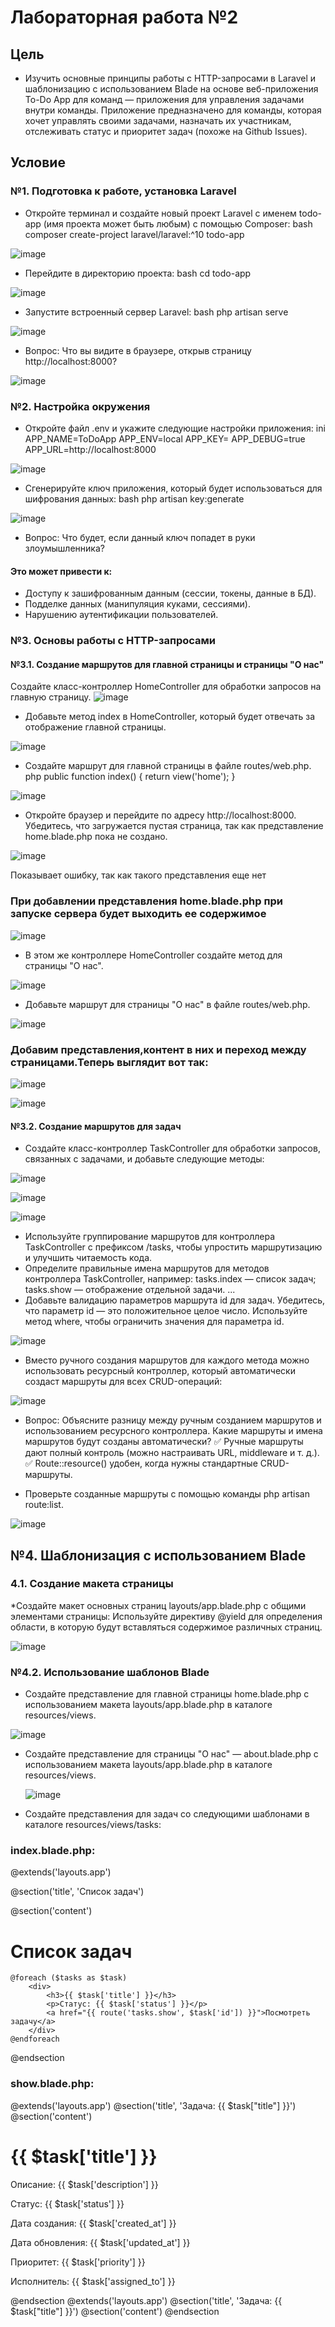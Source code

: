 # Лабораторная работа №2
## Цель
* Изучить основные принципы работы с HTTP-запросами в Laravel и шаблонизацию с использованием Blade на основе веб-приложения To-Do App для команд — приложения для управления задачами внутри команды.
Приложение предназначено для команды, которая хочет управлять своими задачами, назначать их участникам, отслеживать статус и приоритет задач (похоже на Github Issues).
## Условие
### №1. Подготовка к работе, установка Laravel
* Откройте терминал и создайте новый проект Laravel с именем todo-app (имя проекта может быть любым) с помощью Composer: bash composer create-project laravel/laravel:^10 todo-app

![image](https://github.com/user-attachments/assets/07650063-d853-4a75-9915-9a370691f18b)

* Перейдите в директорию проекта: bash cd todo-app

![image](https://github.com/user-attachments/assets/cc424298-7dbd-4871-b282-96b8f3bc2df2)

* Запустите встроенный сервер Laravel: bash php artisan serve

![image](https://github.com/user-attachments/assets/08105535-39a6-4254-9d71-b42d7ba47a63)

* Вопрос: Что вы видите в браузере, открыв страницу http://localhost:8000?

![image](https://github.com/user-attachments/assets/cb9d6f1f-ce6e-4f4a-83de-a5c8fd6fa95a)

### №2. Настройка окружения
* Откройте файл .env и укажите следующие настройки приложения: ini APP_NAME=ToDoApp APP_ENV=local APP_KEY= APP_DEBUG=true APP_URL=http://localhost:8000

![image](https://github.com/user-attachments/assets/a91e6962-0461-4409-8995-118d4f88a384)

* Сгенерируйте ключ приложения, который будет использоваться для шифрования данных: bash php artisan key:generate 

![image](https://github.com/user-attachments/assets/60d0bf5d-016e-4786-8d3d-a161de77e55a)

*  Вопрос: Что будет, если данный ключ попадет в руки злоумышленника?

 #### Это может привести к:
* Доступу к зашифрованным данным (сессии, токены, данные в БД).
* Подделке данных (манипуляция куками, сессиями).
* Нарушению аутентификации пользователей.

### №3. Основы работы с HTTP-запросами
#### №3.1. Создание маршрутов для главной страницы и страницы "О нас"
Создайте класс-контроллер HomeController для обработки запросов на главную страницу.
![image](https://github.com/user-attachments/assets/c8db5cd7-0589-4f96-870a-586e0627a382)

* Добавьте метод index в HomeController, который будет отвечать за отображение главной страницы.

![image](https://github.com/user-attachments/assets/9121a3d2-57e4-4586-8a4f-a5bba033aa44)

* Создайте маршрут для главной страницы в файле routes/web.php. php public function index() { return view('home'); }

![image](https://github.com/user-attachments/assets/64f2a14a-575c-41cb-9af3-5dbf93fa1765)

* Откройте браузер и перейдите по адресу http://localhost:8000. Убедитесь, что загружается пустая страница, так как представление home.blade.php пока не создано.

![image](https://github.com/user-attachments/assets/9e343a8d-236f-4f7d-bbfd-bb4e66c71922)

 Показывает ошибку, так как такого представления еще нет

### При добавлении представления home.blade.php при запуске сервера будет выходить ее содержимое

![image](https://github.com/user-attachments/assets/70c683ec-a8f2-40fb-b953-50eb7d4b80ac)

* В этом же контроллере HomeController создайте метод для страницы "О нас".

![image](https://github.com/user-attachments/assets/8fcbdbf4-ee9e-46c8-96df-2f7b0ef4a7bb)

* Добавьте маршрут для страницы "О нас" в файле routes/web.php.

![image](https://github.com/user-attachments/assets/a9a66786-c2e8-4ae6-9207-914411cb88f2)

### Добавим представления,контент в них и переход между страницами.Теперь выглядит вот так: 

![image](https://github.com/user-attachments/assets/cc753366-33f7-4ed2-956a-469b0bd69bb8)

![image](https://github.com/user-attachments/assets/9fc0bd5f-fd76-4b2b-bb16-30b6c7752348)

#### №3.2. Создание маршрутов для задач

* Создайте класс-контроллер TaskController для обработки запросов, связанных с задачами, и добавьте следующие методы:

![image](https://github.com/user-attachments/assets/cd9a2d63-55ab-4c71-bb64-b12bbb494df4)

![image](https://github.com/user-attachments/assets/986b1d5b-e77b-45ab-a9a1-16165a78f5fd)

![image](https://github.com/user-attachments/assets/eb85dbf0-6dfe-4c2f-9765-81fca0205967)

* Используйте группирование маршрутов для контроллера TaskController с префиксом /tasks, чтобы упростить маршрутизацию и улучшить читаемость кода.
* Определите правильные имена маршрутов для методов контроллера TaskController, например:
tasks.index — список задач;
tasks.show — отображение отдельной задачи.
...
* Добавьте валидацию параметров маршрута id для задач. Убедитесь, что параметр id — это положительное целое число. Используйте метод where, чтобы ограничить значения для параметра id.

![image](https://github.com/user-attachments/assets/d59f484e-d763-4a2a-9c74-c1ca95998fdc)

* Вместо ручного создания маршрутов для каждого метода можно использовать ресурсный контроллер, который автоматически создаст маршруты для всех CRUD-операций:

![image](https://github.com/user-attachments/assets/ba9a78c1-2b50-480a-ad3e-6be3f8d8e9c5)

* Вопрос: Объясните разницу между ручным созданием маршрутов и использованием ресурсного контроллера. Какие маршруты и имена маршрутов будут созданы автоматически?
✅ Ручные маршруты дают полный контроль (можно настраивать URL, middleware и т. д.).
✅ Route::resource() удобен, когда нужны стандартные CRUD-маршруты.

* Проверьте созданные маршруты с помощью команды php artisan route:list.

![image](https://github.com/user-attachments/assets/3257c49f-7302-41a6-8d16-523b32c284cf)

## №4. Шаблонизация с использованием Blade
### 4.1. Создание макета страницы
*Создайте макет основных страниц layouts/app.blade.php с общими элементами страницы:
Используйте директиву @yield для определения области, в которую будут вставляться содержимое различных страниц.

![image](https://github.com/user-attachments/assets/f05b2590-0328-4312-83f2-a88919c399cd)

### №4.2. Использование шаблонов Blade
* Создайте представление для главной страницы home.blade.php с использованием макета layouts/app.blade.php в каталоге resources/views.

![image](https://github.com/user-attachments/assets/23b175d8-4f34-4d5d-98aa-874d3f8e63ad)

* Создайте представление для страницы "О нас" — about.blade.php с использованием макета layouts/app.blade.php в каталоге resources/views.

  ![image](https://github.com/user-attachments/assets/4ebd7198-9315-4cd6-bea4-e9209a950ec1)

* Создайте представления для задач со следующими шаблонами в каталоге resources/views/tasks:
### index.blade.php:

@extends('layouts.app')

@section('title', 'Список задач')

@section('content')
    <h1>Список задач</h1>

    @foreach ($tasks as $task)
        <div>
            <h3>{{ $task['title'] }}</h3>
            <p>Статус: {{ $task['status'] }}</p>
            <a href="{{ route('tasks.show', $task['id']) }}">Посмотреть задачу</a>
        </div>
    @endforeach
@endsection

### show.blade.php:

@extends('layouts.app')
@section('title', 'Задача: {{ $task["title"] }}')
@section('content')
    <h1>{{ $task['title'] }}</h1>
    <p>Описание: {{ $task['description'] }}</p>
    <p>Статус: {{ $task['status'] }}</p>
    <p>Дата создания: {{ $task['created_at'] }}</p>
    <p>Дата обновления: {{ $task['updated_at'] }}</p>
    <p>Приоритет: {{ $task['priority'] }}</p>
    <p>Исполнитель: {{ $task['assigned_to'] }}</p>
@endsection
@extends('layouts.app')
@section('title', 'Задача: {{ $task["title"] }}')
@section('content')
    <x-task :task="$task"></x-task>
@endsection
